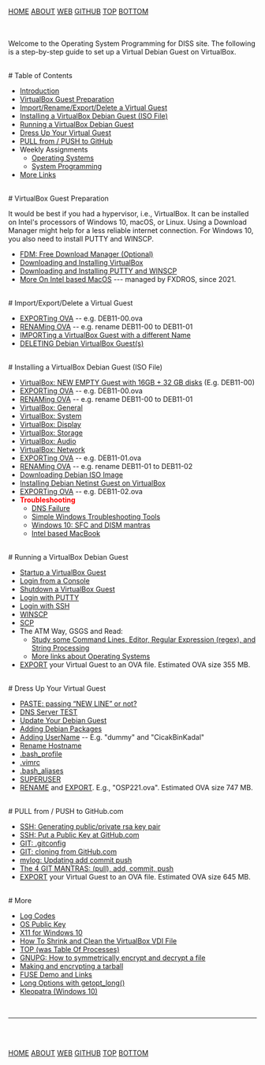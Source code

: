 ---
---

[HOME](index.md)
[ABOUT](README.md)
[WEB](https://os2xx.github.io/osp4diss/)
[GITHUB](https://github.com/os2xx/osp4diss/)
[TOP](#)
[BOTTOM](#endofpage)

<br id="idx00"><br>
Welcome to the Operating System Programming for DISS site.
The following is a step-by-step guide to set up a Virtual Debian Guest on VirtualBox.

<br id="idx00a">
# Table of Contents

* [Introduction](#idx00)
* [VirtualBox Guest Preparation](#idx00b)
* [Import/Rename/Export/Delete a Virtual Guest](#idx01)
* [Installing a VirtualBox Debian Guest (ISO File)](#idx02)
* [Running a VirtualBox Debian Guest](#idx03)
* [Dress Up Your Virtual Guest](#idx04)
* [PULL from / PUSH to GitHub](#idx05)
* Weekly Assignments
  * [Operating Systems](AOS.md)
  * [System Programming](ASP.md)
* [More Links](#idx06)

<br id="idx00b">
# VirtualBox Guest Preparation

It would be best if you had a hypervisor, i.e., VirtualBox.
It can be installed on Intel's processors of Windows 10, macOS, or Linux.
Using a Download Manager might help for a less reliable internet connection.
For Windows 10, you also need to install PUTTY and WINSCP.

* [FDM: Free Download Manager (Optional)](InstallFDM.md)
* [Downloading and Installing VirtualBox](InstallVirtualBox.md)
* [Downloading and Installing PUTTY and WINSCP](SSHGuest.md)
* [More On Intel based MacOS](https://fxdros.github.io/virtualbox-on-macos/)
  --- managed by FXDROS, since 2021.

<br id="idx01">
# Import/Export/Delete a Virtual Guest

* [EXPORTing OVA](DebianGuestExportOva.md) -- e.g. DEB11-00.ova
* [RENAMing OVA](DebianGuestExportOva1.md) -- e.g. rename DEB11-00 to DEB11-01
* [IMPORTing a VirtualBox Guest with a different Name](DebianGuestImportOva.md)
* [DELETING Debian VirtualBox Guest(s)](DebianGuestDeleteOva.md)

<br id="idx02">
# Installing a VirtualBox Debian Guest (ISO File)

* [VirtualBox: NEW EMPTY Guest with 16GB + 32 GB disks](DebianGuestOnVirtualBox1.md) (E.g. DEB11-00)
* [EXPORTing OVA](DebianGuestExportOva.md) -- e.g. DEB11-00.ova
* [RENAMing OVA](DebianGuestExportOva1.md) -- e.g. rename DEB11-00 to DEB11-01
* [VirtualBox: General](DebianGuestOnVirtualBox2.md)
* [VirtualBox: System](DebianGuestOnVirtualBox3.md)
* [VirtualBox: Display](DebianGuestOnVirtualBox4.md)
* [VirtualBox: Storage](DebianGuestOnVirtualBox5.md)
* [VirtualBox: Audio](DebianGuestOnVirtualBox6.md)
* [VirtualBox: Network](DebianGuestOnVirtualBox7.md)
* [EXPORTing OVA](DebianGuestExportOva2.md) -- e.g. DEB11-01.ova
* [RENAMing OVA](DebianGuestExportOva3.md) -- e.g. rename DEB11-01 to DEB11-02
* [Downloading Debian ISO Image](DebianISOImage.md)
* [Installing Debian Netinst Guest on VirtualBox](InstallDebianNetinst.md)
* [EXPORTing OVA](DebianGuestExportOva4.md) -- e.g. DEB11-02.ova
* <span style="color:red;font-weight:bold;">Troubleshooting</span>
  * [DNS Failure](osp-117.md)
  * [Simple Windows Troubleshooting Tools](https://rahmatm.samik-ibrahim.vlsm.org/2021/10/four-simple-windows-troubleshooting.html)
  * [Windows 10: SFC and DISM mantras](https://rahmatm.samik-ibrahim.vlsm.org/2021/07/windows-10-sfc-and-dism-mantras.html)
  * [Intel based MacBook](https://fxdros.github.io/virtualbox-on-macos/)

<br id="idx03">
# Running a VirtualBox Debian Guest

* [Startup a VirtualBox Guest](osp-002-startup.md)
* [Login from a Console](osp-002-login.md)
* [Shutdown a VirtualBox Guest](osp-002-shutdown.md)
* [Login with PUTTY](osp-002-putty.md)
* [Login with SSH](osp-002-ssh.md)
* [WINSCP](osp-002-winscp.md)
* [SCP](osp-002-scp.md)
* The ATM Way, GSGS and Read:
  * [Study some Command Lines, Editor, Regular Expression (regex), and String Processing](Welcome2GNULinux.md)
  * [More links about Operating Systems](osp-115.md)
* [EXPORT](#idx01) your Virtual Guest to an OVA file. Estimated OVA size 355 MB.

<br id="idx04">
# Dress Up Your Virtual Guest

* [PASTE: passing “NEW LINE” or not?](osp-116.md)
* [DNS Server TEST](osp-118.md)
* [Update Your Debian Guest](osp-102.md)
* [Adding Debian Packages](osp-103.md)
* [Adding UserName](osp-104.md) -- E.g. "dummy" and "CicakBinKadal"
* [Rename Hostname](osp-105.md)
* [.bash_profile](osp-106.md)
* [.vimrc](osp-107.md)
* [.bash_aliases](osp-108.md)
* [SUPERUSER](osp-109.md)
* [RENAME](DebianGuestExportOva1.md) and [EXPORT](DebianGuestExportOva.md).
  E.g., "OSP221.ova".  Estimated OVA size 747 MB.

<br id="idx05">
# PULL from / PUSH to GitHub.com

* [SSH: Generating public/private rsa key pair](osp-110.md)
* [SSH: Put a Public Key at GitHub.com](osp-111.md)
* [GIT: .gitconfig](osp-112.md)
* [GIT: cloning from GitHub.com](osp-113.md)
* [mylog: Updating add commit push](osp-114.md)
* [The 4 GIT MANTRAS: (pull), add, commit, push](osp-119.md)
* [EXPORT](#idx01) your Virtual Guest to an OVA file. Estimated OVA size 645 MB.

<br id="idx06">
# More

* [Log Codes](ETC/logCodes.txt)
* [OS Public Key](ETC/rmspubkey.txt)
* [X11 for Windows 10](osp-003.md)
* [How To Shrink and Clean the VirtualBox VDI File](https://lfs.vlsm.org/LFS-02-5.html)
* [TOP (was Table Of Processes)](osp-101.md)
* [GNUPG: How to symmetrically encrypt and decrypt a file](osp-121.md)
* [Making and encrypting a tarball](osp-001.md)
* [FUSE Demo and Links](osp-120.md)
* [Long Options with getopt_long()](osp-122.md)
* [Kleopatra (Windows 10)](CBKadal3.md)

<br>
<hr>
<br id="endofpage"><br>

[HOME](index.md)
[ABOUT](README.md)
[WEB](https://os2xx.github.io/osp4diss/)
[GITHUB](https://github.com/os2xx/osp4diss/)
[TOP](#)
[BOTTOM](#endofpage)
<br>

